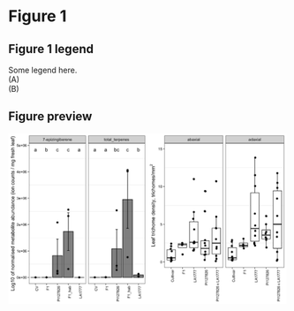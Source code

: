 # Figure 1

## Figure 1 legend
Some legend here.  
(A)   
(B)   

## Figure preview 

![Figure 1](./figure1.png "Figure 1")